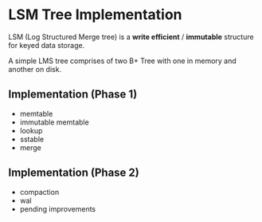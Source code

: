 # LSM Tree Implementation

LSM (Log Structured Merge tree) is a **write efficient** / **immutable** structure for keyed data storage.

A simple LMS tree comprises of two B+ Tree with one in memory and another on disk.

## Implementation (Phase 1)

* memtable
* immutable memtable
* lookup
* sstable
* merge

## Implementation (Phase 2)

* compaction
* wal
* pending improvements